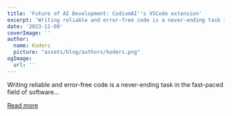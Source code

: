 ```yaml
---
title: 'Future of AI Development: CodiumAI''s VSCode extension'
excerpt: 'Writing reliable and error-free code is a never-ending task in the fast-paced field of software...'
date: '2023-11-09'
coverImage: ''
author:
  name: Koders
  picture: "assets/blog/authors/koders.png"
ogImage:
  url: ''
---
```


Writing reliable and error-free code is a never-ending task in the fast-paced field of software...

[Read more](https://dev.to/qbentil/future-of-ai-development-codiumais-vscode-extension-36n2)
